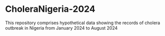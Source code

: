 # CholeraNigeria-2024
This repository comprises hypothetical data showing the records of cholera outbreak in Nigeria from January 2024 to August 2024
